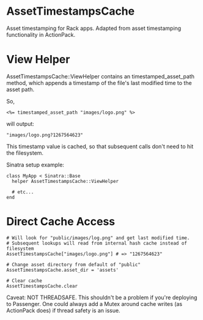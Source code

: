 AssetTimestampsCache
====================

Asset timestamping for Rack apps. Adapted from asset timestamping functionality in ActionPack.


View Helper
===========

AssetTimestampsCache::ViewHelper contains an timestamped_asset_path method,
which appends a timestamp of the file's last modified time to the asset path.

So,

    <%= timestamped_asset_path "images/logo.png" %>

will output:

    "images/logo.png?1267564623"

This timestamp value is cached, so that subsequent calls don't need to hit the filesystem.

Sinatra setup example:

    class MyApp < Sinatra::Base
      helper AssetTimestampsCache::ViewHelper

      # etc...
    end


Direct Cache Access
===================

    # Will look for "public/images/log.png" and get last modified time.
    # Subsequent lookups will read from internal hash cache instead of filesystem
    AssetTimestampsCache["images/logo.png"] # => "1267564623"

    # Change asset directory from default of "public"
    AssetTimestampsCache.asset_dir = 'assets'

    # Clear cache
    AssetTimestampsCache.clear


Caveat: NOT THREADSAFE. This shouldn't be a problem if you're deploying to Passenger.
One could always add a Mutex around cache writes (as ActionPack does) if thread safety
is an issue.
